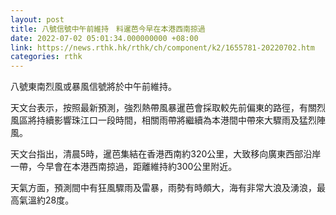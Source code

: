 ```yaml
---
layout: post
title: 八號信號中午前維持　料暹芭今早在本港西南掠過
date: 2022-07-02 05:01:34.000000000 +08:00
link: https://news.rthk.hk/rthk/ch/component/k2/1655781-20220702.htm
categories: rthk
---
```


八號東南烈風或暴風信號將於中午前維持。

天文台表示，按照最新預測，強烈熱帶風暴暹芭會採取較先前偏東的路徑，有關烈風區將持續影響珠江口一段時間，相關雨帶將繼續為本港間中帶來大驟雨及猛烈陣風。

天文台指出，清晨5時，暹芭集結在香港西南約320公里，大致移向廣東西部沿岸一帶，今早會在本港西南掠過，距離維持約300公里附近。

天氣方面，預測間中有狂風驟雨及雷暴，雨勢有時頗大，海有非常大浪及湧浪，最高氣溫約28度。
